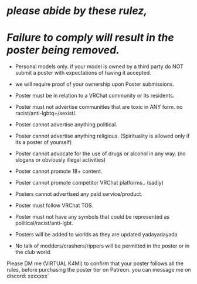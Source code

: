 # _please abide by these rulez,_
# _Failure to comply will result in the poster being removed._

- Personal models only. if your model is owned by a third party do NOT submit a poster with expectations of having it accepted.
- we will require proof of your ownership upon Poster submissions.

- Poster must be in relation to a VRChat community or its residents.

- Poster must not advertise communities that are toxic in ANY form. no racist/anti-lgbtq+/sexist/.

- Poster cannot advertise anything political.

- Poster cannot advertise anything religious.  (Spirituality is allowed only if its a poster of yourself)

- Poster cannot advocate for the use of drugs or alcohol in any way. (no slogans or obviously illegal activities)

- Poster cannot promote 18+ content.

- Poster cannot promote competitor VRChat platforms..   (sadly)

- Posters cannot advertised any paid service/product.

- Poster must follow VRChat TOS.

- Poster must not have any symbols that could be represented as political/racist/anti-lgbt.

- Posters will be added to worlds as they are updated yadayadayada

- No talk of modders/crashers/rippers will be permitted in the poster or in the club world.



Please DM me (VIRTUAL K4MI) to confirm that your poster follows all the rules, before purchasing the poster tier on Patreon. you can message me on discord: xxxxxxx`
